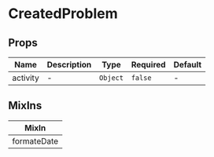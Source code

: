 # CreatedProblem

## Props

<!-- @vuese:CreatedProblem:props:start -->
|Name|Description|Type|Required|Default|
|---|---|---|---|---|
|activity|-|`Object`|`false`|-|

<!-- @vuese:CreatedProblem:props:end -->


## MixIns

<!-- @vuese:CreatedProblem:mixIns:start -->
|MixIn|
|---|
|formateDate|

<!-- @vuese:CreatedProblem:mixIns:end -->


